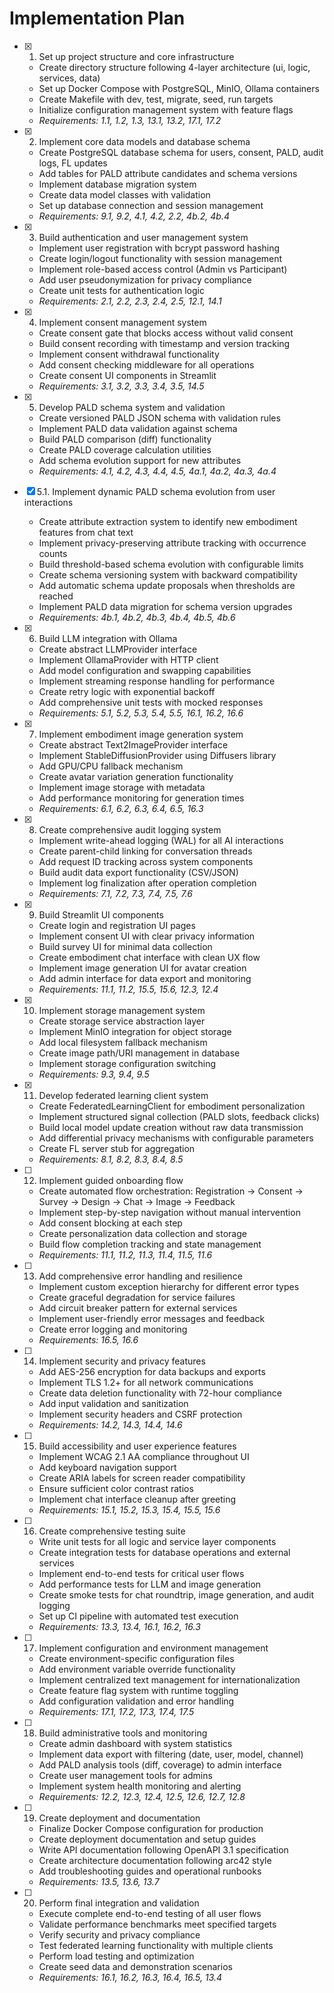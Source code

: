 # Implementation Plan

- [x] 1. Set up project structure and core infrastructure





  - Create directory structure following 4-layer architecture (ui, logic, services, data)
  - Set up Docker Compose with PostgreSQL, MinIO, Ollama containers
  - Create Makefile with dev, test, migrate, seed, run targets
  - Initialize configuration management system with feature flags
  - _Requirements: 1.1, 1.2, 1.3, 13.1, 13.2, 17.1, 17.2_

- [x] 2. Implement core data models and database schema






  - Create PostgreSQL database schema for users, consent, PALD, audit logs, FL updates
  - Add tables for PALD attribute candidates and schema versions
  - Implement database migration system
  - Create data model classes with validation
  - Set up database connection and session management
  - _Requirements: 9.1, 9.2, 4.1, 4.2, 2.2, 4b.2, 4b.4_

- [x] 3. Build authentication and user management system





  - Implement user registration with bcrypt password hashing
  - Create login/logout functionality with session management
  - Implement role-based access control (Admin vs Participant)
  - Add user pseudonymization for privacy compliance
  - Create unit tests for authentication logic
  - _Requirements: 2.1, 2.2, 2.3, 2.4, 2.5, 12.1, 14.1_

- [x] 4. Implement consent management system





  - Create consent gate that blocks access without valid consent
  - Build consent recording with timestamp and version tracking
  - Implement consent withdrawal functionality
  - Add consent checking middleware for all operations
  - Create consent UI components in Streamlit
  - _Requirements: 3.1, 3.2, 3.3, 3.4, 3.5, 14.5_

- [x] 5. Develop PALD schema system and validation





  - Create versioned PALD JSON schema with validation rules
  - Implement PALD data validation against schema
  - Build PALD comparison (diff) functionality
  - Create PALD coverage calculation utilities
  - Add schema evolution support for new attributes
  - _Requirements: 4.1, 4.2, 4.3, 4.4, 4.5, 4a.1, 4a.2, 4a.3, 4a.4_

- [x] 5.1. Implement dynamic PALD schema evolution from user interactions



  - Create attribute extraction system to identify new embodiment features from chat text
  - Implement privacy-preserving attribute tracking with occurrence counts
  - Build threshold-based schema evolution with configurable limits
  - Create schema versioning system with backward compatibility
  - Add automatic schema update proposals when thresholds are reached
  - Implement PALD data migration for schema version upgrades
  - _Requirements: 4b.1, 4b.2, 4b.3, 4b.4, 4b.5, 4b.6_

- [x] 6. Build LLM integration with Ollama




  - Create abstract LLMProvider interface
  - Implement OllamaProvider with HTTP client
  - Add model configuration and swapping capabilities
  - Implement streaming response handling for performance
  - Create retry logic with exponential backoff
  - Add comprehensive unit tests with mocked responses
  - _Requirements: 5.1, 5.2, 5.3, 5.4, 5.5, 16.1, 16.2, 16.6_

- [x] 7. Implement embodiment image generation system





  - Create abstract Text2ImageProvider interface
  - Implement StableDiffusionProvider using Diffusers library
  - Add GPU/CPU fallback mechanism
  - Create avatar variation generation functionality
  - Implement image storage with metadata
  - Add performance monitoring for generation times
  - _Requirements: 6.1, 6.2, 6.3, 6.4, 6.5, 16.3_

- [x] 8. Create comprehensive audit logging system





  - Implement write-ahead logging (WAL) for all AI interactions
  - Create parent-child linking for conversation threads
  - Add request ID tracking across system components
  - Build audit data export functionality (CSV/JSON)
  - Implement log finalization after operation completion
  - _Requirements: 7.1, 7.2, 7.3, 7.4, 7.5, 7.6_

- [x] 9. Build Streamlit UI components





  - Create login and registration UI pages
  - Implement consent UI with clear privacy information
  - Build survey UI for minimal data collection
  - Create embodiment chat interface with clean UX flow
  - Implement image generation UI for avatar creation
  - Add admin interface for data export and monitoring
  - _Requirements: 11.1, 11.2, 15.5, 15.6, 12.3, 12.4_

- [x] 10. Implement storage management system






  - Create storage service abstraction layer
  - Implement MinIO integration for object storage
  - Add local filesystem fallback mechanism
  - Create image path/URI management in database
  - Implement storage configuration switching
  - _Requirements: 9.3, 9.4, 9.5_

- [x] 11. Develop federated learning client system






  - Create FederatedLearningClient for embodiment personalization
  - Implement structured signal collection (PALD slots, feedback clicks)
  - Build local model update creation without raw data transmission
  - Add differential privacy mechanisms with configurable parameters
  - Create FL server stub for aggregation
  - _Requirements: 8.1, 8.2, 8.3, 8.4, 8.5_

- [ ] 12. Implement guided onboarding flow
  - Create automated flow orchestration: Registration → Consent → Survey → Design → Chat → Image → Feedback
  - Implement step-by-step navigation without manual intervention
  - Add consent blocking at each step
  - Create personalization data collection and storage
  - Build flow completion tracking and state management
  - _Requirements: 11.1, 11.2, 11.3, 11.4, 11.5, 11.6_

- [ ] 13. Add comprehensive error handling and resilience
  - Implement custom exception hierarchy for different error types
  - Create graceful degradation for service failures
  - Add circuit breaker pattern for external services
  - Implement user-friendly error messages and feedback
  - Create error logging and monitoring
  - _Requirements: 16.5, 16.6_

- [ ] 14. Implement security and privacy features
  - Add AES-256 encryption for data backups and exports
  - Implement TLS 1.2+ for all network communications
  - Create data deletion functionality with 72-hour compliance
  - Add input validation and sanitization
  - Implement security headers and CSRF protection
  - _Requirements: 14.2, 14.3, 14.4, 14.6_

- [ ] 15. Build accessibility and user experience features
  - Implement WCAG 2.1 AA compliance throughout UI
  - Add keyboard navigation support
  - Create ARIA labels for screen reader compatibility
  - Ensure sufficient color contrast ratios
  - Implement chat interface cleanup after greeting
  - _Requirements: 15.1, 15.2, 15.3, 15.4, 15.5, 15.6_

- [ ] 16. Create comprehensive testing suite
  - Write unit tests for all logic and service layer components
  - Create integration tests for database operations and external services
  - Implement end-to-end tests for critical user flows
  - Add performance tests for LLM and image generation
  - Create smoke tests for chat roundtrip, image generation, and audit logging
  - Set up CI pipeline with automated test execution
  - _Requirements: 13.3, 13.4, 16.1, 16.2, 16.3_

- [ ] 17. Implement configuration and environment management
  - Create environment-specific configuration files
  - Add environment variable override functionality
  - Implement centralized text management for internationalization
  - Create feature flag system with runtime toggling
  - Add configuration validation and error handling
  - _Requirements: 17.1, 17.2, 17.3, 17.4, 17.5_

- [ ] 18. Build administrative tools and monitoring
  - Create admin dashboard with system statistics
  - Implement data export with filtering (date, user, model, channel)
  - Add PALD analysis tools (diff, coverage) to admin interface
  - Create user management tools for admins
  - Implement system health monitoring and alerting
  - _Requirements: 12.2, 12.3, 12.4, 12.5, 12.6, 12.7, 12.8_

- [ ] 19. Create deployment and documentation
  - Finalize Docker Compose configuration for production
  - Create deployment documentation and setup guides
  - Write API documentation following OpenAPI 3.1 specification
  - Create architecture documentation following arc42 style
  - Add troubleshooting guides and operational runbooks
  - _Requirements: 13.5, 13.6, 13.7_

- [ ] 20. Perform final integration and validation
  - Execute complete end-to-end testing of all user flows
  - Validate performance benchmarks meet specified targets
  - Verify security and privacy compliance
  - Test federated learning functionality with multiple clients
  - Perform load testing and optimization
  - Create seed data and demonstration scenarios
  - _Requirements: 16.1, 16.2, 16.3, 16.4, 16.5, 13.4_